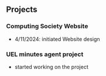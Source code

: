 ## Projects

### Computing Society Website
- 4/11/2024: initiated Website design  

### UEL minutes agent project 
- started working on the project
